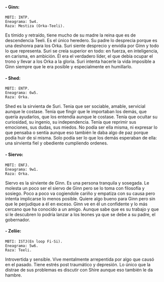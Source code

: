 
#### - Ginn:
	MBTI: INTP.
	Eneagrama: 5w4.
	Raza: Mestiza (Orka-Teeli).
Es tímido y retraído, tiene mucho de su madre la reina que es de descendencia Teeli. Es el único heredero. Su padre lo desprecia porque es una deshonra para los Orka.
Suri siente desprecio y envidia por  Ginn y todo lo que representa. Suri se creía superior en todo: en fuerza, en inteligencia, en carisma, en ambición. Él era el verdadero líder, el que debía ocupar el trono y llevar a los Orka a la gloria. Suri intenta hacerle la vida imposible a Ginn siempre que le era posible y especialmente en humillarlo.

#### - Shed: 
	MBTI: ENTP. 
	Eneagrama: 6w5.
	Raza: Orka.
Shed es la sirvienta de Suri. Tenia que ser sociable, amable, servicial aunque le costase. Tenía que fingir que le importaban los demás, que quería ayudarlos, que los entendía aunque le costase. Tenía que ocultar su curiosidad, su ingenio, su independencia. Tenía que reprimir sus emociones, sus dudas, sus miedos. No podía ser ella misma, ni expresar lo que pensaba o sentía aunque eso también le daba algo de paz porque podía huir de si misma. Solo podía ser lo que los demás esperaban de ella: una sirvienta fiel y obediente cumpliendo ordenes.

#### - Siervo: 
	MBTI: ENFJ. 
	Eneagrama: 9w1.
	Raza: Orka.
Siervo es la sirviente de Ginn. Es una persona tranquila y sosegada. Le molesta un poco ser el siervo de Ginn pero se lo toma con filosofía y sosiego. Poco a poco va cogiendole cariño y empatiza con su causa pero intenta implicarse lo menos posible. Quiere algo bueno para Ginn pero sin que le perjudique a él en exceso.
Ginn ve en él un confidente y lo más cercano que ha conocido a un amigo. Aunque sabe que es su trabajo y que si le descubren lo podría lanzar a los leones ya que se debe a su padre, el gobernador.

#### - Zeliie: 
	MBTI: ISTJ(En loop Fi-Si). 
	Eneagrama: 5w6.
	Raza: Teeli.
Introvertida y sensible. Vive mentalmente arrepentida por algo que causó en el pasado. Tiene estrés post traumático y depresión. Lo único que la distrae de sus problemas es discutir con Shire aunque eso también le da hambre.